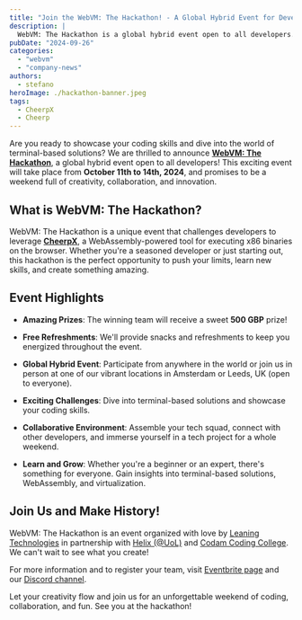 ```yaml
---
title: "Join the WebVM: The Hackathon! - A Global Hybrid Event for Developers!"
description: |
  WebVM: The Hackathon is a global hybrid event open to all developers. Dive into terminal-based solutions using CheerpX and showcase your coding skills for a chance to win amazing prizes.
pubDate: "2024-09-26"
categories:
  - "webvm"
  - "company-news"
authors:
  - stefano
heroImage: ./hackathon-banner.jpeg
tags:
  - CheerpX
  - Cheerp
---
```


Are you ready to showcase your coding skills and dive into the world of terminal-based solutions? We are thrilled to announce [**WebVM: The Hackathon**](https://cheerpx.io/hackathon), a global hybrid event open to all developers! This exciting event will take place from **October 11th to 14th, 2024**, and promises to be a weekend full of creativity, collaboration, and innovation.

## What is WebVM: The Hackathon?

WebVM: The Hackathon is a unique event that challenges developers to leverage [**CheerpX**](https://cheerpx.io/), a WebAssembly-powered tool for executing x86 binaries on the browser. Whether you're a seasoned developer or just starting out, this hackathon is the perfect opportunity to push your limits, learn new skills, and create something amazing.

## Event Highlights

- **Amazing Prizes**: The winning team will receive a sweet **500 GBP** prize!

- **Free Refreshments**: We'll provide snacks and refreshments to keep you energized throughout the event.

- **Global Hybrid Event**: Participate from anywhere in the world or join us in person at one of our vibrant locations in Amsterdam or Leeds, UK (open to everyone).

- **Exciting Challenges**: Dive into terminal-based solutions and showcase your coding skills.

- **Collaborative Environment**: Assemble your tech squad, connect with other developers, and immerse yourself in a tech project for a whole weekend.

- **Learn and Grow**: Whether you're a beginner or an expert, there's something for everyone. Gain insights into terminal-based solutions, WebAssembly, and virtualization.

## Join Us and Make History!

WebVM: The Hackathon is an event organized with love by [Leaning Technologies](https://leaningtech.com/) in partnership with [Helix (@UoL)](https://digitaleducation.leeds.ac.uk/helix/) and [Codam Coding College](https://www.codam.nl/en/). We can't wait to see what you create!

For more information and to register your team, visit [Eventbrite page](https://www.eventbrite.co.uk/o/leaning-technologies-91629557263) and our [Discord channel](https://discord.com/channels/988743885121548329/1283045661549531177).

Let your creativity flow and join us for an unforgettable weekend of coding, collaboration, and fun. See you at the hackathon!
